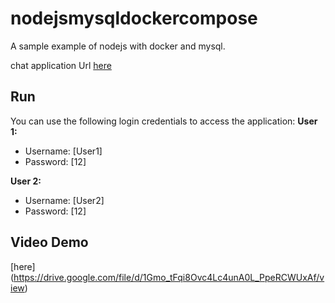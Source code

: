# nodejsmysqldockercompose
A sample example of nodejs with docker and mysql.

chat application Url [here](http://core-service-chatapp-1630142302.ap-southeast-2.elb.amazonaws.com/)

## Run
You can use the following login credentials to access the application:
**User 1:**
- Username: [User1]
- Password: [12]

**User 2:**
- Username: [User2]
- Password: [12]

## Video Demo
[here] (https://drive.google.com/file/d/1Gmo_tFqi8Ovc4Lc4unA0L_PpeRCWUxAf/view)

